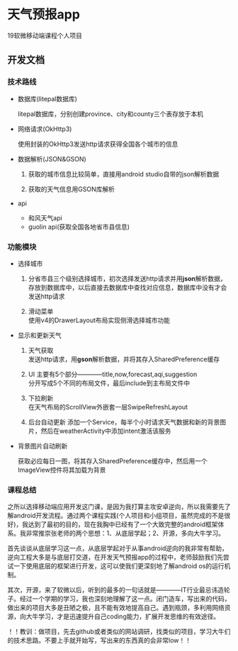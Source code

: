 # 天气预报app
19软微移动端课程个人项目
## 开发文档
### 技术路线
* 数据库(litepal数据库)

    litepal数据库，分别创建province、city和county三个表存放于本机

* 网络请求(OkHttp3)

    使用封装的OkHttp3发送http请求获得全国各个城市的信息

* 数据解析(JSON&GSON)

    1. 获取的城市信息比较简单，直接用android studio自带的json解析数据
    
    2. 获取的天气信息用GSON库解析

* api

    - 和风天气api
    - guolin api(获取全国各地省市县信息)

### 功能模块
* 选择城市

    1. 分省市县三个级别选择城市，初次选择发送http请求并用**json**解析数据，存放到数据库中，以后直接去数据库中查找对应信息，数据库中没有才会发送http请求

    2. 滑动菜单     
    使用v4的DrawerLayout布局实现侧滑选择城市功能

* 显示和更新天气

    1. 天气获取     
    发送http请求，用**gson**解析数据，并将其存入SharedPreference缓存

    2. UI 主要有5个部分————title,now,forecast,aqi,suggestion    
    分开写成5个不同的布局文件，最后include到主布局文件中

    3. 下拉刷新     
    在天气布局的ScrollView外嵌套一层SwipeRefreshLayout

    4. 后台自动更新
    添加一个Service，每半个小时请求天气数据和新的背景图片，然后在weatherActivity中添加intent激活该服务

* 背景图片自动刷新

    获取必应每日一图，将其存入SharedPreference缓存中，然后用一个ImageView控件将其加载为背景

### 课程总结
之所以选择移动端应用开发这门课，是因为我打算主攻安卓逆向，所以我需要先了解android开发流程。通过两个课程实践(个人项目和小组项目，虽然完成的不是很好)，我达到了最初的目的，现在我胸中已经有了一个大致完整的android框架体系。我非常推崇张老师的两个思想：1、从底层学起；2、开源，多向大牛学习。

首先谈谈从底层学习这一点，从底层学起对于从事android逆向的我非常有帮助，逆向工程大多是与底层打交道，在开发天气预报app的过程中，老师鼓励我们先尝试一下使用底层的框架进行开发，这可以使我们更深刻地了解android os的运行机制。

其次，开源，来了软微以后，听到的最多的一句话就是————IT行业最忌讳造轮子。经过一个学期的学习，我也深刻地理解了这一点。闭门造车，写出来的代码，做出来的项目大多是丑陋之极，且不能有效地提高自己。遇到瓶颈，多利用网络资源，向大牛学习，才是迅速提升自己coding能力，扩展开发思维的有效途径。

！！教训：做项目，先去github或者类似的网站调研，找类似的项目，学习大牛们的技术思路。不要上手就开始写，写出来的东西真的会非常low！！